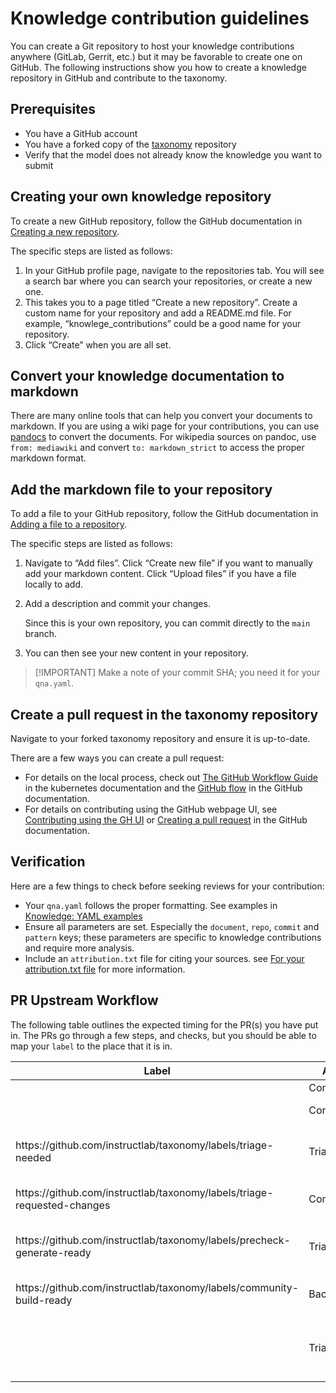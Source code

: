 <h1>Knowledge contribution guidelines</h1>
<p>You can create a Git repository to host your knowledge contributions anywhere (GitLab, Gerrit, etc.) but it may be favorable to create one on GitHub. The following instructions show you how to create a knowledge repository in GitHub and contribute to the taxonomy.</p>
<h2>Prerequisites</h2>
<ul>
<li>You have a GitHub account</li>
<li>You have a forked copy of the <a href="https://github.com/instructlab/taxonomy/tree/main">taxonomy</a> repository</li>
<li>Verify that the model does not already know the knowledge you want to submit</li>
</ul>
<h2>Creating your own knowledge repository</h2>
<p>To create a new GitHub repository, follow the GitHub documentation in <a href="https://docs.github.com/en/repositories/creating-and-managing-repositories/creating-a-new-repository">Creating a new repository</a>.</p>
<p>The specific steps are listed as follows:</p>
<ol>
<li>In your GitHub profile page, navigate to the repositories tab. You will see a search bar where you can search your repositories, or create a new one.</li>
<li>This takes you to a page titled “Create a new repository”. Create a custom name for your repository and add a README.md file. For example, “knowlege_contributions” could be a good name for your repository.</li>
<li>Click “Create” when you are all set.</li>
</ol>
<h2>Convert your knowledge documentation to markdown</h2>
<p>There are many online tools that can help you convert your documents to markdown. If you are using a wiki page for your contributions, you can use <a href="https://pandoc.org/try/">pandocs</a> to convert the documents. For wikipedia sources on pandoc, use <code>from: mediawiki</code> and convert <code>to: markdown_strict</code> to access the proper markdown format.</p>
<h2>Add the markdown file to your repository</h2>
<p>To add a file to your GitHub repository, follow the GitHub documentation in <a href="https://docs.github.com/en/repositories/working-with-files/managing-files/adding-a-file-to-a-repository">Adding a file to a repository</a>.</p>
<p>The specific steps are listed as follows:</p>
<ol>
<li>Navigate to “Add files”. Click “Create new file” if you want to manually add your markdown content. Click “Upload files” if you have a file locally to add.</li>
<li>
<p>Add a description and commit your changes.</p>
<p>Since this is your own repository, you can commit directly to the <code>main</code> branch.</p>
</li>
<li>
<p>You can then see your new content in your repository.</p>
</li>
</ol>
<blockquote>
<p>[!IMPORTANT]
Make a note of your commit SHA; you need it for your <code>qna.yaml</code>.</p>
</blockquote>
<h2>Create a pull request in the taxonomy repository</h2>
<p>Navigate to your forked taxonomy repository and ensure it is up-to-date.</p>
<p>There are a few ways you can create a pull request:</p>
<ul>
<li>For details on the local process, check out <a href="https://github.com/kubernetes/community/blob/master/contributors/guide/github-workflow.md">The GitHub Workflow Guide</a> in the kubernetes documentation and the <a href="https://docs.github.com/en/get-started/using-github/github-flow">GitHub flow</a> in the GitHub documentation.</li>
<li>For details on contributing using the GitHub webpage UI, see <a href="https://github.com/instructlab/taxonomy/docs/contributing_via_GH_UI.md">Contributing using the GH UI</a> or <a href="https://docs.github.com/en/pull-requests/collaborating-with-pull-requests/proposing-changes-to-your-work-with-pull-requests/creating-a-pull-request?tool=webui">Creating a pull request</a> in the GitHub documentation.</li>
</ul>
<h2>Verification</h2>
<p>Here are a few things to check before seeking reviews for your contribution:</p>
<ul>
<li>Your <code>qna.yaml</code> follows the proper formatting. See examples in <a href="https://github.com/instructlab/taxonomy/blob/main/README.md#knowledge-yaml-examples">Knowledge: YAML examples</a></li>
<li>Ensure all parameters are set. Especially the <code>document</code>, <code>repo</code>, <code>commit</code> and <code>pattern</code> keys; these parameters are specific to knowledge contributions and require more analysis.</li>
<li>Include an <code>attribution.txt</code> file for citing your sources. see <a href="https://github.com/instructlab/taxonomy/blob/main/CONTRIBUTING.md#for-your-attributiontxt-file">For your attribution.txt file</a> for more information.</li>
</ul>
<h2>PR Upstream Workflow</h2>
<p>The following table outlines the expected timing for the PR(s) you have put in. The PRs go through a few steps, and checks, but you should be able to map your <code>label</code> to
the place that it is in.</p>
<table>
<thead>
<tr>
<th>Label</th>
<th>Actor</th>
<th>Action</th>
<th>Duration</th>
</tr>
</thead>
<tbody>
<tr>
<td></td>
<td>Contributor</td>
<td>Submit PR</td>
<td>-</td>
</tr>
<tr>
<td></td>
<td>Contributor</td>
<td>Fix failed PR checks</td>
<td>-</td>
</tr>
<tr>
<td>https://github.com/instructlab/taxonomy/labels/triage-needed</td>
<td>Triager</td>
<td>Review PR, ask for changes</td>
<td>Days</td>
</tr>
<tr>
<td>https://github.com/instructlab/taxonomy/labels/triage-requested-changes</td>
<td>Contributor</td>
<td>Make requested changes</td>
<td>Days</td>
</tr>
<tr>
<td>https://github.com/instructlab/taxonomy/labels/precheck-generate-ready</td>
<td>Triager</td>
<td>Run prechecks and generate</td>
<td>Days</td>
</tr>
<tr>
<td>https://github.com/instructlab/taxonomy/labels/community-build-ready</td>
<td>Backend</td>
<td>Model gets retrained</td>
<td>Weeks</td>
</tr>
<tr>
<td></td>
<td>Triager</td>
<td>Check the numbers and PR merged or closed</td>
<td>-</td>
</tr>
</tbody>
</table>
